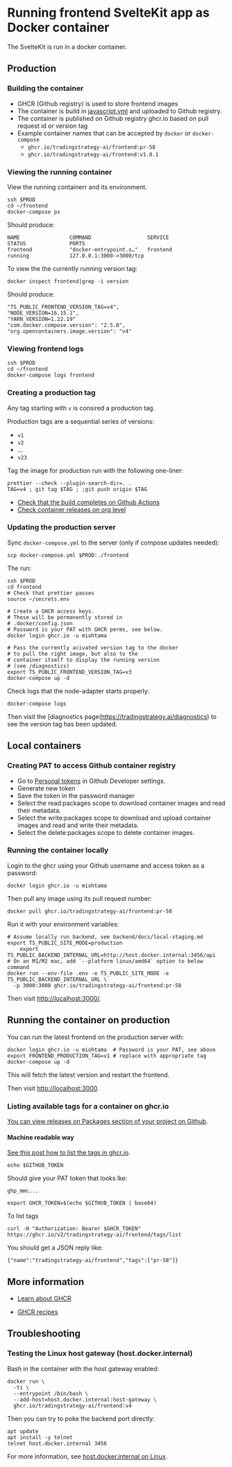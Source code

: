 # Running frontend SvelteKit app as Docker container

The SvelteKit is run in a docker container.

## Production

### Building the container

- GHCR (Github registry) is used to store frontend images 
- The container is build in [javascript.yml](../.github/workflows/javascript.yml) and uploaded to Github registry.
- The container is published on Github registry ghcr.io based on pull request id or version tag
- Example container names that can be accepted by `docker` or `docker-compose`
  - `ghcr.io/tradingstrategy-ai/frontend:pr-58`
  - `ghcr.io/tradingstrategy-ai/frontend:v1.0.1`

### Viewing the running container

View the running containerr and its environment.

```shell
ssh $PROD
cd ~/frontend
docker-compose ps
```

Should produce:

```
NAME                COMMAND                  SERVICE             STATUS              PORTS
frontend            "docker-entrypoint.s…"   frontend            running             127.0.0.1:3000->3000/tcp
```

To view the the currently running version tag:

```shell
docker inspect frontend|grep -i version
```

Should produce:

```
"TS_PUBLIC_FRONTEND_VERSION_TAG=v4",
"NODE_VERSION=16.15.1",
"YARN_VERSION=1.22.19"
"com.docker.compose.version": "2.5.0",
"org.opencontainers.image.version": "v4"
```

### Viewing frontend logs

```shell
ssh $PROD
cd ~/frontend
docker-compose logs frontend
```

### Creating a production tag

Any tag starting with `v` is consired a production tag.

Production tags are a sequential series of versions:

- `v1`
- `v2`
- ...
- `v23`

Tag the image for production run with the following one-liner:

```shell
prettier --check --plugin-search-dir=. .
TAG=v4 ; git tag $TAG ; ;git push origin $TAG
```

- [Check that the build completes on Github Actions](https://github.com/tradingstrategy-ai/frontend/actions)
- [Check container releases on org level](https://github.com/orgs/tradingstrategy-ai/packages)

### Updating the production server

Sync `docker-compose.yml` to the server (only if compose updates needed):

```shell
scp docker-compose.yml $PROD:./frontend
```

The run:

```shell
ssh $PROD
cd frontend
# Check that prettier passes
source ~/secrets.env

# Create a GHCR access keys.
# These will be permanently stored in
# .docker/config.json
# Password is your PAT with GHCR perms, see below.
docker login ghcr.io -u miohtama

# Pass the currently acivated version tag to the docker
# to pull the right image, but also to the
# container itself to display the running version
# (see /diagnostics)
export TS_PUBLIC_FRONTEND_VERSION_TAG=v3
docker-compose up -d
```

Check logs that the node-adapter starts properly:

```shell
docker-compose logs
```

Then visit the [diagnostics page(https://tradingstrategy.ai/diagnostics) to see the version tag has been updated.

## Local containers

### Creating PAT to access Github container registry

- Go to [Personal tokens](https://github.com/settings/tokens) in Github Developer settings.
- Generate new token
- Save the token in the password manager
- Select the read:packages scope to download container images and read their metadata.
- Select the write:packages scope to download and upload container images and read and write their metadata.
- Select the delete:packages scope to delete container images.

### Running the container locally

Login to the ghcr using your Github username and access token as a password:

```shell
docker login ghcr.io -u miohtama
```

Then pull any image using its pull request number:

```shell
docker pull ghcr.io/tradingstrategy-ai/frontend:pr-58
```

Run it with your environment variables:

```shell
# Assume locally run backend, see backend/docs/local-staging.md
export TS_PUBLIC_SITE_MODE=production
    export TS_PUBLIC_BACKEND_INTERNAL_URL=http://host.docker.internal:3456/api
# On an M1/M2 mac, add `--platform linux/amd64` option to below command
docker run --env-file .env -e TS_PUBLIC_SITE_MODE -e TS_PUBLIC_BACKEND_INTERNAL_URL \
  -p 3000:3000 ghcr.io/tradingstrategy-ai/frontend:pr-58
```

Then visit [http://localhost:3000/](http://localhost:3000/).

## Running the container on production

You can run the latest frontend on the production server with:

```shell
docker login ghcr.io -u miohtama  # Password is your PAT, see above
export FRONTEND_PRODUCTION_TAG=v1 # replace with appropriate tag
docker-compose up -d
```

This will fetch the latest version and restart the frontend.

Then visit [http://localhost:3000](http://localhost:3000).

### Listing available tags for a container on ghcr.io

[You can view releases on Packages section of your project on Github](https://github.com/tradingstrategy-ai/frontend/pkgs/container/frontend).

#### Machine readable way

[See this post how to list the tags in ghcr.io](https://github.community/t/how-to-check-if-a-container-image-exists-on-ghcr/154836/6).

```shell
echo $GITHUB_TOKEN
```

Should give your PAT token that looks lke:

```
ghp_mmc...
```

```shell
export GHCR_TOKEN=$(echo $GITHUB_TOKEN | base64)
```

To list tags

```
curl -H "Authorization: Bearer $GHCR_TOKEN" https://ghcr.io/v2/tradingstrategy-ai/frontend/tags/list
```

You should get a JSON reply like:

```
{"name":"tradingstrategy-ai/frontend","tags":["pr-58"]}
```

## More information

- [Learn about GHCR](https://docs.github.com/en/packages/working-with-a-github-packages-registry/working-with-the-docker-registry)

- [GHCR recipes](https://nira.com/github-container-registry/)

## Troubleshooting

### Testing the Linux host gateway (host.docker.internal)

Bash in the container with the host gateway enabled:

```shell
docker run \
  -ti \
  --entrypoint /bin/bash \
  --add-host=host.docker.internal:host-gateway \
  ghcr.io/tradingstrategy-ai/frontend:v4
```

Then you can try to poke the backend port directly:

```shell
apt update
apt install -y telnet 
telnet host.docker.internal 3456
```

For more information, see [host.docker.internal on Linux](https://stackoverflow.com/questions/48546124/what-is-linux-equivalent-of-host-docker-internal).